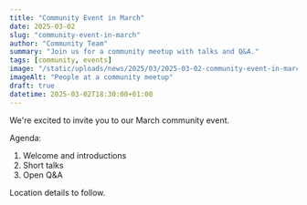 ```yaml
---
title: "Community Event in March"
date: 2025-03-02
slug: "community-event-in-march"
author: "Community Team"
summary: "Join us for a community meetup with talks and Q&A."
tags: [community, events]
image: "/static/uploads/news/2025/03/2025-03-02-community-event-in-march-hero.jpg"
imageAlt: "People at a community meetup"
draft: true
datetime: 2025-03-02T18:30:00+01:00
---
```


We're excited to invite you to our March community event.

Agenda:

1. Welcome and introductions
2. Short talks
3. Open Q&A

Location details to follow.

